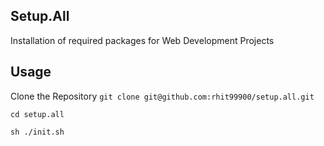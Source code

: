 ## Setup.All

Installation of required packages for Web Development Projects

## Usage

Clone the Repository
`git clone git@github.com:rhit99900/setup.all.git`

`cd setup.all`

`sh ./init.sh`